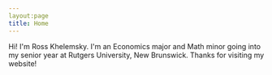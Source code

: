 ```yaml
---
layout:page
title: Home
---
```


Hi! I'm Ross Khelemsky. I'm an Economics major and Math minor going into my senior year at Rutgers University, New Brunswick. Thanks for visiting my website!
